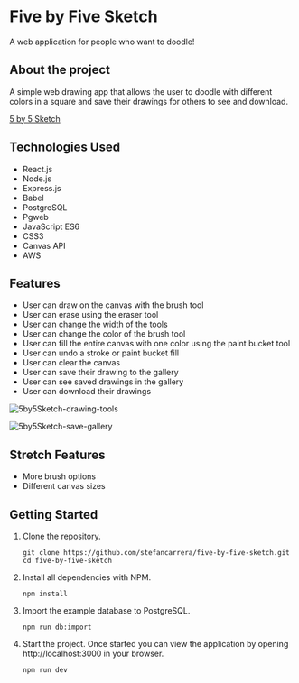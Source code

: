 # Five by Five Sketch

A web application for people who want to doodle! 

## About the project

A simple web drawing app that allows the user to doodle with different colors in a square and save their drawings for others to see and download.

[5 by 5 Sketch]( https://five-by-five-sketch.herokuapp.com/)

## Technologies Used
-	React.js
-	Node.js
-	Express.js
-	Babel
-	PostgreSQL
-	Pgweb 
-	JavaScript ES6
-	CSS3
-	Canvas API
-	AWS

## Features
-	User can draw on the canvas with the brush tool
-	User can erase using the eraser tool
-	User can change the width of the tools
-	User can change the color of the brush tool
-	User can fill the entire canvas with one color using the paint bucket tool
-	User can undo a stroke or paint bucket fill
-	User can clear the canvas
-	User can save their drawing to the gallery
-	User can see saved drawings in the gallery
-	User can download their drawings

![5by5Sketch-drawing-tools](https://user-images.githubusercontent.com/53131688/128783319-fe879376-d65a-4baf-9661-4caef3ef5c02.gif)

![5by5Sketch-save-gallery](https://user-images.githubusercontent.com/53131688/128783357-8e9cff16-b934-4414-acd2-7fe629c64894.gif)

## Stretch Features
-	More brush options
-	Different canvas sizes

## Getting Started
1. Clone the repository.

    ```shell
    git clone https://github.com/stefancarrera/five-by-five-sketch.git
    cd five-by-five-sketch
    ```

1. Install all dependencies with NPM.

    ```shell
    npm install
    ```

1. Import the example database to PostgreSQL.

    ```shell
    npm run db:import
    ```

1. Start the project. Once started you can view the application by opening http://localhost:3000 in your browser.

    ```shell
    npm run dev
    ```

